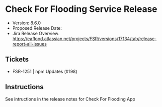 # Check For Flooding Service Release

* Version: 8.6.0
* Proposed Release Date: 
* Jira Release Overview: https://eaflood.atlassian.net/projects/FSR/versions/17134/tab/release-report-all-issues

## Tickets


  
  - FSR-1251 | npm Updates (#198)
  


## Instructions

See intructions in the release notes for Check For Flooding App
